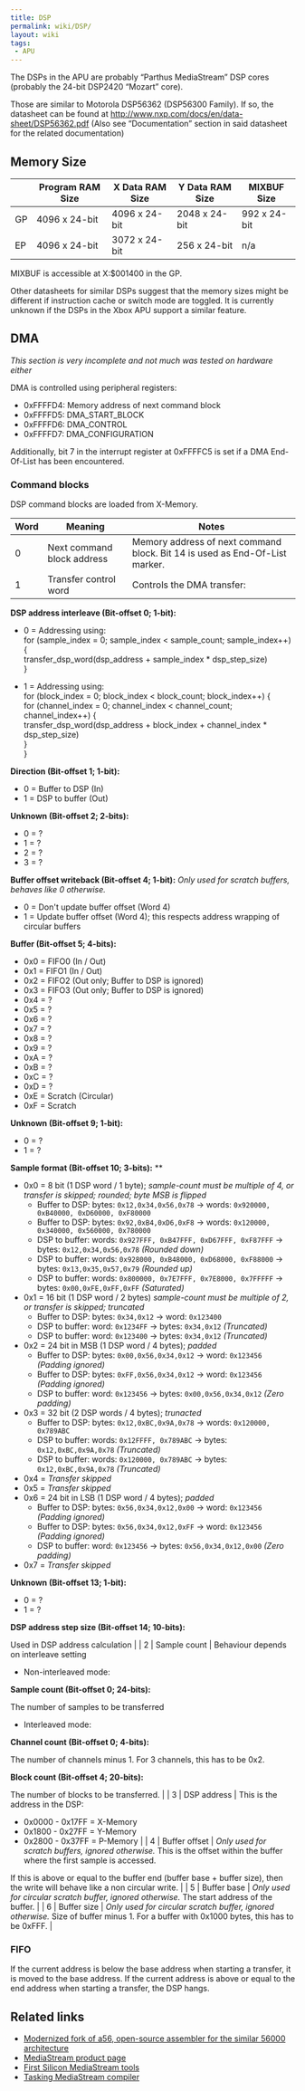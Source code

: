 ```yaml
---
title: DSP
permalink: wiki/DSP/
layout: wiki
tags:
 - APU
---
```


The DSPs in the APU are probably “Parthus MediaStream” DSP cores
(probably the 24-bit DSP2420 “Mozart” core).

Those are similar to Motorola DSP56362 (DSP56300 Family). If so, the
datasheet can be found at
<http://www.nxp.com/docs/en/data-sheet/DSP56362.pdf> (Also see
“Documentation” section in said datasheet for the related documentation)

Memory Size
-----------

|     | Program RAM Size | X Data RAM Size | Y Data RAM Size | MIXBUF Size  |
|-----|------------------|-----------------|-----------------|--------------|
| GP  | 4096 x 24-bit    | 4096 x 24-bit   | 2048 x 24-bit   | 992 x 24-bit |
| EP  | 4096 x 24-bit    | 3072 x 24-bit   | 256 x 24-bit    | n/a          |

MIXBUF is accessible at X:$001400 in the GP.

Other datasheets for similar DSPs suggest that the memory sizes might be
different if instruction cache or switch mode are toggled. It is
currently unknown if the DSPs in the Xbox APU support a similar feature.

DMA
---

*This section is very incomplete and not much was tested on hardware
either*

DMA is controlled using peripheral registers:

-   0xFFFFD4: Memory address of next command block
-   0xFFFFD5: DMA\_START\_BLOCK
-   0xFFFFD6: DMA\_CONTROL
-   0xFFFFD7: DMA\_CONFIGURATION

Additionally, bit 7 in the interrupt register at 0xFFFFC5 is set if a
DMA End-Of-List has been encountered.

### Command blocks

DSP command blocks are loaded from X-Memory.

| Word | Meaning                    | Notes                                                                                                                                     |
|------|----------------------------|-------------------------------------------------------------------------------------------------------------------------------------------|
| 0    | Next command block address | Memory address of next command block. Bit 14 is used as End-Of-List marker.                                                               |
| 1    | Transfer control word      | Controls the DMA transfer:                                                                                                                
                                                                                                                                              
   **DSP address interleave (Bit-offset 0; 1-bit):**                                                                                          
                                                                                                                                              
   -   0 = Addressing using:                                                                                                                  
           for (sample_index = 0; sample_index < sample_count; sample_index++) {                                                              
             transfer_dsp_word(dsp_address + sample_index * dsp_step_size)                                                                    
           }                                                                                                                                  
                                                                                                                                              
   -   1 = Addressing using:                                                                                                                  
           for (block_index = 0; block_index < block_count; block_index++) {                                                                  
             for (channel_index = 0; channel_index < channel_count; channel_index++) {                                                        
               transfer_dsp_word(dsp_address + block_index + channel_index * dsp_step_size)                                                   
             }                                                                                                                                
           }                                                                                                                                  
                                                                                                                                              
   **Direction (Bit-offset 1; 1-bit):**                                                                                                       
                                                                                                                                              
   -   0 = Buffer to DSP (In)                                                                                                                 
   -   1 = DSP to buffer (Out)                                                                                                                
                                                                                                                                              
   **Unknown (Bit-offset 2; 2-bits):**                                                                                                        
                                                                                                                                              
   -   0 = ?                                                                                                                                  
   -   1 = ?                                                                                                                                  
   -   2 = ?                                                                                                                                  
   -   3 = ?                                                                                                                                  
                                                                                                                                              
   **Buffer offset writeback (Bit-offset 4; 1-bit):** *Only used for scratch buffers, behaves like 0 otherwise.*                              
                                                                                                                                              
   -   0 = Don't update buffer offset (Word 4)                                                                                                
   -   1 = Update buffer offset (Word 4); this respects address wrapping of circular buffers                                                  
                                                                                                                                              
   **Buffer (Bit-offset 5; 4-bits):**                                                                                                         
                                                                                                                                              
   -   0x0 = FIFO0 (In / Out)                                                                                                                 
   -   0x1 = FIFO1 (In / Out)                                                                                                                 
   -   0x2 = FIFO2 (Out only; Buffer to DSP is ignored)                                                                                       
   -   0x3 = FIFO3 (Out only; Buffer to DSP is ignored)                                                                                       
   -   0x4 = ?                                                                                                                                
   -   0x5 = ?                                                                                                                                
   -   0x6 = ?                                                                                                                                
   -   0x7 = ?                                                                                                                                
   -   0x8 = ?                                                                                                                                
   -   0x9 = ?                                                                                                                                
   -   0xA = ?                                                                                                                                
   -   0xB = ?                                                                                                                                
   -   0xC = ?                                                                                                                                
   -   0xD = ?                                                                                                                                
   -   0xE = Scratch (Circular)                                                                                                               
   -   0xF = Scratch                                                                                                                          
                                                                                                                                              
   **Unknown (Bit-offset 9; 1-bit):**                                                                                                         
                                                                                                                                              
   -   0 = ?                                                                                                                                  
   -   1 = ?                                                                                                                                  
                                                                                                                                              
   **Sample format (Bit-offset 10; 3-bits):** **                                                                                              
                                                                                                                                              
   -   0x0 = 8 bit (1 DSP word / 1 byte); *sample-count must be multiple of 4, or transfer is skipped; rounded; byte MSB is flipped*          
       -   Buffer to DSP: bytes: `0x12,0x34,0x56,0x78` → words: `0x920000, 0xB40000, 0xD60000, 0xF80000`                                      
       -   Buffer to DSP: bytes: `0x92,0xB4,0xD6,0xF8` → words: `0x120000, 0x340000, 0x560000, 0x780000`                                      
       -   DSP to buffer: words: `0x927FFF, 0xB47FFF, 0xD67FFF, 0xF87FFF` → bytes: `0x12,0x34,0x56,0x78` *(Rounded down)*                     
       -   DSP to buffer: words: `0x928000, 0xB48000, 0xD68000, 0xF88000` → bytes: `0x13,0x35,0x57,0x79` *(Rounded up)*                       
       -   DSP to buffer: words: `0x800000, 0x7E7FFF, 0x7E8000, 0x7FFFFF` → bytes: `0x00,0xFE,0xFF,0xFF` *(Saturated)*                        
   -   0x1 = 16 bit (1 DSP word / 2 bytes) *sample-count must be multiple of 2, or transfer is skipped; truncated*                            
       -   Buffer to DSP: bytes: `0x34,0x12` → word: `0x123400`                                                                               
       -   DSP to buffer: word: `0x1234FF` → bytes: `0x34,0x12` *(Truncated)*                                                                 
       -   DSP to buffer: word: `0x123400` → bytes: `0x34,0x12` *(Truncated)*                                                                 
   -   0x2 = 24 bit in MSB (1 DSP word / 4 bytes); *padded*                                                                                   
       -   Buffer to DSP: bytes: `0x00,0x56,0x34,0x12` → word: `0x123456` *(Padding ignored)*                                                 
       -   Buffer to DSP: bytes: `0xFF,0x56,0x34,0x12` → word: `0x123456` *(Padding ignored)*                                                 
       -   DSP to buffer: word: `0x123456` → bytes: `0x00,0x56,0x34,0x12` *(Zero padding)*                                                    
   -   0x3 = 32 bit (2 DSP words / 4 bytes); *trunacted*                                                                                      
       -   Buffer to DSP: bytes: `0x12,0xBC,0x9A,0x78` → words: `0x120000, 0x789ABC`                                                          
       -   DSP to buffer: words: `0x12FFFF, 0x789ABC` → bytes: `0x12,0xBC,0x9A,0x78` *(Truncated)*                                            
       -   DSP to buffer: words: `0x120000, 0x789ABC` → bytes: `0x12,0xBC,0x9A,0x78` *(Truncated)*                                            
   -   0x4 = *Transfer skipped*                                                                                                               
   -   0x5 = *Transfer skipped*                                                                                                               
   -   0x6 = 24 bit in LSB (1 DSP word / 4 bytes); *padded*                                                                                   
       -   Buffer to DSP: bytes: `0x56,0x34,0x12,0x00` → word: `0x123456` *(Padding ignored)*                                                 
       -   Buffer to DSP: bytes: `0x56,0x34,0x12,0xFF` → word: `0x123456` *(Padding ignored)*                                                 
       -   DSP to buffer: word: `0x123456` → bytes: `0x56,0x34,0x12,0x00` *(Zero padding)*                                                    
   -   0x7 = *Transfer skipped*                                                                                                               
                                                                                                                                              
   **Unknown (Bit-offset 13; 1-bit):**                                                                                                        
                                                                                                                                              
   -   0 = ?                                                                                                                                  
   -   1 = ?                                                                                                                                  
                                                                                                                                              
   **DSP address step size (Bit-offset 14; 10-bits):**                                                                                        
                                                                                                                                              
   Used in DSP address calculation                                                                                                            |
| 2    | Sample count               | Behaviour depends on interleave setting                                                                                                   
                                                                                                                                              
   -   Non-interleaved mode:                                                                                                                  
                                                                                                                                              
                                                                                                                                              
   **Sample count (Bit-offset 0; 24-bits):**                                                                                                  
                                                                                                                                              
   The number of samples to be transferred                                                                                                    
                                                                                                                                              
   -   Interleaved mode:                                                                                                                      
                                                                                                                                              
                                                                                                                                              
   **Channel count (Bit-offset 0; 4-bits):**                                                                                                  
                                                                                                                                              
   The number of channels minus 1. For 3 channels, this has to be 0x2.                                                                        
                                                                                                                                              
   **Block count (Bit-offset 4; 20-bits):**                                                                                                   
                                                                                                                                              
   The number of blocks to be transferred.                                                                                                    |
| 3    | DSP address                | This is the address in the DSP:                                                                                                           
                                                                                                                                              
   -   0x0000 - 0x17FF = X-Memory                                                                                                             
   -   0x1800 - 0x27FF = Y-Memory                                                                                                             
   -   0x2800 - 0x37FF = P-Memory                                                                                                             |
| 4    | Buffer offset              | *Only used for scratch buffers, ignored otherwise.* This is the offset within the buffer where the first sample is accessed.              
                                                                                                                                              
   If this is above or equal to the buffer end (buffer base + buffer size), then the write will behave like a non circular write.             |
| 5    | Buffer base                | *Only used for circular scratch buffer, ignored otherwise.* The start address of the buffer.                                              |
| 6    | Buffer size                | *Only used for circular scratch buffer, ignored otherwise.* Size of buffer minus 1. For a buffer with 0x1000 bytes, this has to be 0xFFF. |

### FIFO

If the current address is below the base address when starting a
transfer, it is moved to the base address. If the current address is
above or equal to the end address when starting a transfer, the DSP
hangs.

Related links
-------------

-   [Modernized fork of a56, open-source assembler for the similar 56000
    architecture](https://github.com/XboxDev/a56)
-   [MediaStream product
    page](https://web.archive.org/web/20010212122052/http://www.parthus.com:80/platforms/parthus_mediastream/index.html)
-   [First Silicon MediaStream
    tools](https://web.archive.org/web/20011130084353/http://www.fs2.com:80/parthus_download/)
-   [Tasking MediaStream
    compiler](https://web.archive.org/web/20020213235936/http://www.tasking.com/products/MediaStream/index.html)

